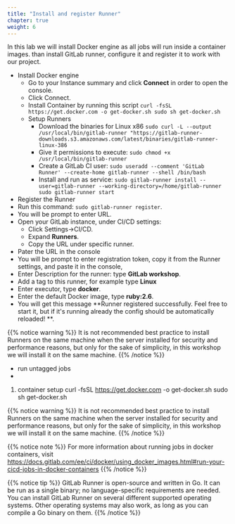 ```yaml
---
title: "Install and register Runner"
chapter: true
weight: 6
---
```


In this lab we will install Docker engine as all jobs will run inside a container images. than install GitLab runner, configure it and register it to work with our project.

- Install Docker engine   
  - Go to your Instance summary and click **Connect** in order to open the console.
  - Click Connect.
  - Install Container by running this script `curl -fsSL https://get.docker.com -o get-docker.sh
   sudo sh get-docker.sh`
  - Setup Runners
      - Download the binaries for Linux x86 `sudo curl -L --output /usr/local/bin/gitlab-runner "https://gitlab-runner-downloads.s3.amazonaws.com/latest/binaries/gitlab-runner-linux-386`
      - Give it permissions to execute: `sudo chmod +x /usr/local/bin/gitlab-runner`
      - Create a GitLab CI user: `sudo useradd --comment 'GitLab Runner' --create-home gitlab-runner --shell /bin/bash`
      - Install and run as service: `sudo gitlab-runner install --user=gitlab-runner --working-directory=/home/gitlab-runner
sudo gitlab-runner start`
 - Register the Runner
  - Run this command: `sudo gitlab-runner register`.
  - You will be prompt to enter URL.
  - Open your GitLab instance, under CI/CD settings:
    - Click Settings->CI/CD.
    - Expand **Runners**.
    - Copy the URL under specific runner.
  - Pater the URL in the console
  - You will be prompt to enter registration token, copy it from the Runner settings, and paste it in the console,
  - Enter Description for the runner: type **GitLab workshop**.
  - Add a tag to this runner, for example type **Linux**
  - Enter executor, type **docker**.
  - Enter the default Docker image, type **ruby:2.6**.
  - You will get this message **Runner registered successfully. Feel free to start it, but if it's running already the config should be automatically reloaded! **. 





   {{% notice warning %}}
   It is not recommended best practice to install Runners on the same machine when the server installed for security and performance reasons, but only for the sake of simplicity, in this workshop we will install it on the same machine.
   {{% /notice  %}}

- run untagged jobs
-
1. container setup
curl -fsSL https://get.docker.com -o get-docker.sh
 sudo sh get-docker.sh




 {{% notice warning %}}
 It is not recommended best practice to install Runners on the same machine when the server installed for security and performance reasons, but only for the sake of simplicity, in this workshop we will install it on the same machine.
 {{% /notice  %}}

{{% notice note %}}
For more information about running jobs in docker containers, visit https://docs.gitlab.com/ee/ci/docker/using_docker_images.html#run-your-cicd-jobs-in-docker-containers
{{% /notice  %}}

 {{% notice tip %}} GitLab Runner is open-source and written in Go. It can be run as a single binary; no language-specific requirements are needed. You can install GitLab Runner on several different supported operating systems. Other operating systems may also work, as long as you can compile a Go binary on them.
 {{% /notice %}}
